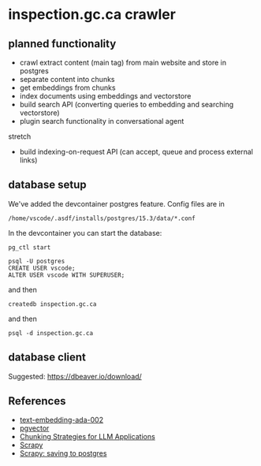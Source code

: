 # inspection.gc.ca crawler

## planned functionality

* crawl extract content (main tag) from main website and store in postgres
* separate content into chunks
* get embeddings from chunks
* index documents using embeddings and vectorstore
* build search API (converting queries to embedding and searching vectorstore)
* plugin search functionality in conversational agent

stretch

* build indexing-on-request API (can accept, queue and process external links)

## database setup

We've added the devcontainer postgres feature. Config files are in 

```
/home/vscode/.asdf/installs/postgres/15.3/data/*.conf
```

In the devcontainer you can start the database:

```
pg_ctl start
```

```
psql -U postgres
CREATE USER vscode;
ALTER USER vscode WITH SUPERUSER;
```

and then

```
createdb inspection.gc.ca
```

and then

```
psql -d inspection.gc.ca
```

## database client

Suggested: https://dbeaver.io/download/

## References

* [text-embedding-ada-002](https://platform.openai.com/docs/guides/embeddings)
* [pgvector](https://github.com/pgvector/pgvector)
* [Chunking Strategies for LLM Applications](https://www.pinecone.io/learn/chunking-strategies/)
* [Scrapy](https://docs.scrapy.org/en/latest/index.html)
* [Scrapy: saving to postgres](https://scrapeops.io/python-scrapy-playbook/scrapy-save-data-postgres/)
